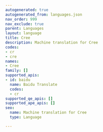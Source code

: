 ```yaml
---
autogenerated: true
autogenerated_from: languages.json
nav_order: 999
nav_exclude: true
parent: Languages
layout: language
title: Cree
description: Machine translation for Cree
codes:
- cr
- cre
names:
- Cree
family: []
supported_apis:
- id: baidu
  name: Baidu Translate
  codes:
  - cr
supported_qe_apis: []
supported_ape_apis: []
seo:
  name: Machine translation for Cree
  type: Language

---
```


